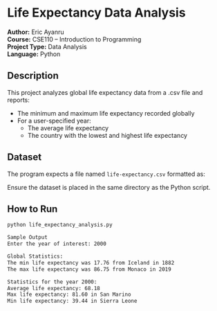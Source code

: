 # Life Expectancy Data Analysis

**Author:** Eric Ayanru  
**Course:** CSE110 – Introduction to Programming  
**Project Type:** Data Analysis  
**Language:** Python

## Description

This project analyzes global life expectancy data from a .csv file and reports:
- The minimum and maximum life expectancy recorded globally
- For a user-specified year:
  - The average life expectancy
  - The country with the lowest and highest life expectancy

## Dataset

The program expects a file named `life-expectancy.csv` formatted as:


Ensure the dataset is placed in the same directory as the Python script.

## How to Run

```bash
python life_expectancy_analysis.py

Sample Output
Enter the year of interest: 2000

Global Statistics:
The min life expectancy was 17.76 from Iceland in 1882
The max life expectancy was 86.75 from Monaco in 2019

Statistics for the year 2000:
Average life expectancy: 68.18
Max life expectancy: 81.60 in San Marino
Min life expectancy: 39.44 in Sierra Leone
